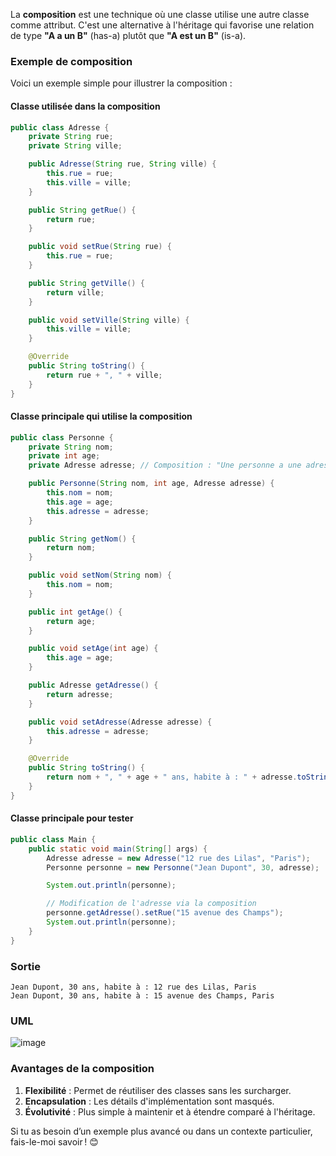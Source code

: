 La **composition** est une technique où une classe utilise une autre classe comme attribut. C'est une alternative à l'héritage qui favorise une relation de type **"A a un B"** (has-a) plutôt que **"A est un B"** (is-a).

### Exemple de composition
Voici un exemple simple pour illustrer la composition :

#### Classe utilisée dans la composition
```java
public class Adresse {
    private String rue;
    private String ville;

    public Adresse(String rue, String ville) {
        this.rue = rue;
        this.ville = ville;
    }

    public String getRue() {
        return rue;
    }

    public void setRue(String rue) {
        this.rue = rue;
    }

    public String getVille() {
        return ville;
    }

    public void setVille(String ville) {
        this.ville = ville;
    }

    @Override
    public String toString() {
        return rue + ", " + ville;
    }
}
```

#### Classe principale qui utilise la composition
```java
public class Personne {
    private String nom;
    private int age;
    private Adresse adresse; // Composition : "Une personne a une adresse"

    public Personne(String nom, int age, Adresse adresse) {
        this.nom = nom;
        this.age = age;
        this.adresse = adresse;
    }

    public String getNom() {
        return nom;
    }

    public void setNom(String nom) {
        this.nom = nom;
    }

    public int getAge() {
        return age;
    }

    public void setAge(int age) {
        this.age = age;
    }

    public Adresse getAdresse() {
        return adresse;
    }

    public void setAdresse(Adresse adresse) {
        this.adresse = adresse;
    }

    @Override
    public String toString() {
        return nom + ", " + age + " ans, habite à : " + adresse.toString();
    }
}
```

#### Classe principale pour tester
```java
public class Main {
    public static void main(String[] args) {
        Adresse adresse = new Adresse("12 rue des Lilas", "Paris");
        Personne personne = new Personne("Jean Dupont", 30, adresse);

        System.out.println(personne);

        // Modification de l'adresse via la composition
        personne.getAdresse().setRue("15 avenue des Champs");
        System.out.println(personne);
    }
}
```

### Sortie
```
Jean Dupont, 30 ans, habite à : 12 rue des Lilas, Paris
Jean Dupont, 30 ans, habite à : 15 avenue des Champs, Paris
```

### UML  

![image](https://github.com/user-attachments/assets/92b6f2bd-52aa-42e7-9f81-25f6cb75f1b6)


### Avantages de la composition
1. **Flexibilité** : Permet de réutiliser des classes sans les surcharger.
2. **Encapsulation** : Les détails d'implémentation sont masqués.
3. **Évolutivité** : Plus simple à maintenir et à étendre comparé à l'héritage.

Si tu as besoin d’un exemple plus avancé ou dans un contexte particulier, fais-le-moi savoir ! 😊
